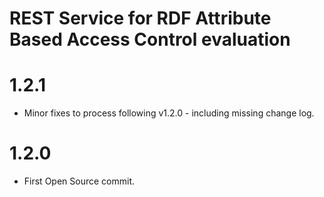 # REST Service for RDF Attribute Based Access Control evaluation

# 1.2.1 
- Minor fixes to process following v1.2.0 - including missing change log.

# 1.2.0
- First Open Source commit.